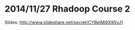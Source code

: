 2014/11/27 Rhadoop Course 2
==============

Slides:
http://www.slideshare.net/secret/CYBeiMi6X95vJ1

